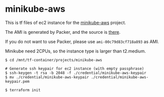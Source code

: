 # minikube-aws

This is tf files of ec2 instance for the [minikube-aws](https://github.com/takahiroaoki/minikube-aws) project.

The AMI is generated by Packer, and the source is [there](https://github.com/takahiroaoki/packer-container/tree/main/projects/minikube-aws).

If you do not want to use Packer, please use `ami-00c79d83cf718a893` as AMI.

Minikube need 2CPUs, so the instance type is larger than t2.medium.

```
$ cd /mnt/tf-container/projects/minikube-aws

# Generate ssh keypair for ec2 instance (with empty passphrase)
$ ssh-keygen -t rsa -b 2048 -f ./credential/minikube-aws-keypair
$ mv ./credential/minikube-aws-keypair ./credential/minikube-aws-keypair.pem

$ terraform init
```